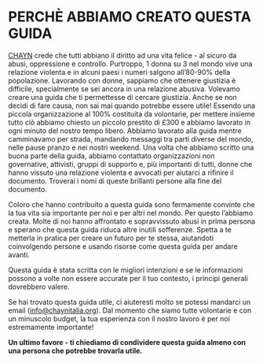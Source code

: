 <h1>PERCHÈ ABBIAMO CREATO QUESTA GUIDA</h1>
<p><a href="http://chayn.co/">CHAYN</a> crede che tutti abbiano il diritto ad una vita felice - al sicuro da abusi, oppressione e controllo. Purtroppo, 1 donna su 3 nel mondo vive una relazione violenta e in alcuni paesi i numeri salgono all’80-90% della popolazione. Lavorando con donne, sappiamo che ottenere giustizia è difficile, specialmente se sei ancora in una relazione abusiva. Volevamo creare una guida che ti permettesse di cercare giustizia. Anche se non decidi di fare causa, non sai mai quando potrebbe essere utile! Essendo una piccola organizzazione al 100% costituita da volontarie, per mettere insieme tutto ciò abbiamo chiesto un piccolo prestito di £300 e abbiamo lavorato in ogni minuto del nostro tempo libero. Abbiamo lavorato alla guida mentre camminavamo per strada, mandando messaggi tra parti diverse del mondo, nelle pause pranzo e nei nostri weekend. Una volta che abbiamo scritto una buona parte della guida, abbiamo contattato organizzazioni non governative, attivisti, gruppi di supporto e, più importanti di tutti, donne che hanno vissuto una relazione violenta e avvocati per aiutarci a rifinire il documento. Troverai i nomi di queste brillanti persone alla fine del documento.</p>
<p>Coloro che hanno contribuito a questa guida sono fermamente convinte che la tua vita sia importante per noi e per altri nel mondo. Per questo l’abbiamo creata. Molte di noi hanno affrontato e sopravvissuto abusi in prima persona e sperano che questa guida riduca altre inutili sofferenze. Spetta a te metterla in pratica per creare un futuro per te stessa, aiutandoti coinvolgendo persone e usando risorse come questa guida per andare avanti.</p>
<p>Questa guida è stata scritta con le migliori intenzioni e se le informazioni possono a volte non essere accurate per il tuo contesto, i principi generali dovrebbero valere.</p>
<p>Se hai trovato questa guida utile, ci aiuteresti molto se potessi mandarci un email (<a href="mailto:info@chaynitalia.org">info@chaynitalia.org</a>). Dal momento che siamo tutte volontarie e con un minuscolo budget, la tua esperienza con il nostro lavoro è per noi estremamente importante!</p>
<p><strong>Un ultimo favore - ti chiediamo di condividere questa guida almeno con una persona che potrebbe trovarla utile.</strong></p>